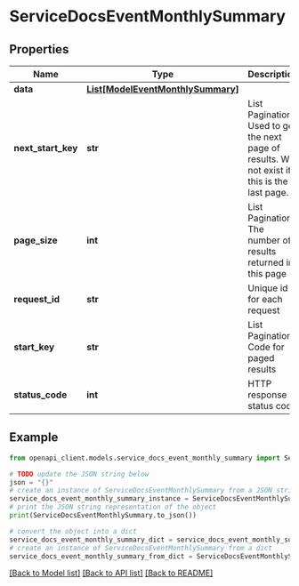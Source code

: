 # ServiceDocsEventMonthlySummary


## Properties

Name | Type | Description | Notes
------------ | ------------- | ------------- | -------------
**data** | [**List[ModelEventMonthlySummary]**](ModelEventMonthlySummary.md) |  | [optional] 
**next_start_key** | **str** | List Pagination: Used to get the next page of results. Will not exist if this is the last page. | [optional] 
**page_size** | **int** | List Pagination: The number of results returned in this page | [optional] 
**request_id** | **str** | Unique id for each request | [optional] 
**start_key** | **str** | List Pagination: Code for paged results | [optional] 
**status_code** | **int** | HTTP response status code | [optional] 

## Example

```python
from openapi_client.models.service_docs_event_monthly_summary import ServiceDocsEventMonthlySummary

# TODO update the JSON string below
json = "{}"
# create an instance of ServiceDocsEventMonthlySummary from a JSON string
service_docs_event_monthly_summary_instance = ServiceDocsEventMonthlySummary.from_json(json)
# print the JSON string representation of the object
print(ServiceDocsEventMonthlySummary.to_json())

# convert the object into a dict
service_docs_event_monthly_summary_dict = service_docs_event_monthly_summary_instance.to_dict()
# create an instance of ServiceDocsEventMonthlySummary from a dict
service_docs_event_monthly_summary_from_dict = ServiceDocsEventMonthlySummary.from_dict(service_docs_event_monthly_summary_dict)
```
[[Back to Model list]](../README.md#documentation-for-models) [[Back to API list]](../README.md#documentation-for-api-endpoints) [[Back to README]](../README.md)


